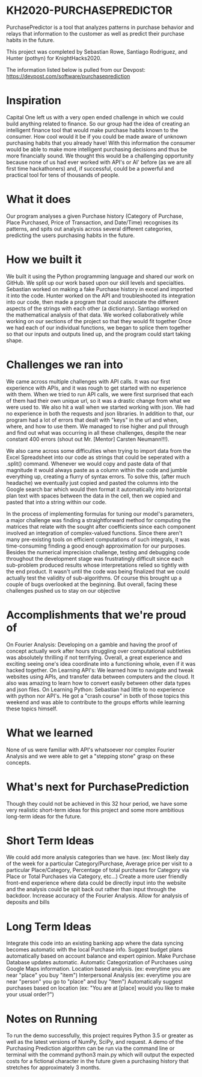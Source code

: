 # KH2020-PURCHASEPREDICTOR
PurchasePredictor is a tool that analyzes patterns in purchase behavior and relays that information to the customer as well as predict their purchase habits in the future.

This project was completed by Sebastian Rowe, Santiago Rodriguez, and Hunter (pothyn) for KnightHacks2020.

The information listed below is pulled from our Devpost: https://devpost.com/software/purchaseprediction

# Inspiration
Capital One left us with a very open ended challenge in which we could build anything related to finance. So our group had the idea of creating an intelligent finance tool that would make purchase habits known to the consumer. How cool would it be if you could be made aware of unknown purchasing habits that you already have! With this information the consumer would be able to make more intelligent purchasing decisions and thus be more financially sound. We thought this would be a challenging opportunity because none of us had ever worked with API's or AI' before (as we are all first time hackathoners) and, if successful, could be a powerful and practical tool for tens of thousands of people.

# What it does
Our program analyses a given Purchase history (Category of Purchase, Place Purchased, Price of Transaction, and Date/Time) recognises its patterns, and spits out analysis across several different categories, predicting the users purchasing habits in the future.

# How we built it
We built it using the Python programming language and shared our work on GitHub. We split up our work based upon our skill levels and specialties. Sebastian worked on making a fake Purchase history in excel and imported it into the code. Hunter worked on the API and troubleshooted its integration into our code, then made a program that could associate the different aspects of the strings with each other (a dictionary). Santiago worked on the mathematical analysis of that data. We worked collaboratively while working on our sections of the project so that they would fit together Once we had each of our individual functions, we began to splice them together so that our inputs and outputs lined up, and the program could start taking shape.

# Challenges we ran into
We came across multiple challenges with API calls. It was our first experience with APIs, and it was rough to get started with no experience with them. When we tried to run API calls, we were first surprised that each of them had their own unique url, so it was a drastic change from what we were used to. We also hit a wall when we started working with json. We had no experience in both the requests and json libraries. In addition to that, our program had a lot of errors that dealt with "keys" in the url and when, where, and how to use them. We managed to rise higher and pull through and find out what was occurring in all these challenges, despite the near constant 400 errors (shout out Mr. [Mentor] Carsten Neumann!!!).

We also came across some difficulties when trying to import data from the Excel Spreadsheet into our code as strings that could be seperated with a .split() command. Whenever we would copy and paste data of that magnitude it would always paste as a column within the code and jumble everything up, creating a flurry of syntax errors. To solve this, (after much headache) we eventually just copied and pasted the columns into the Google search bar which would then format it automatically into horizontal plan text with spaces between the data in the cell, then we copied and pasted that into a string within our code.

In the process of implementing formulas for tuning our model's parameters, a major challenge was finding a straightforward method for computing the matrices that relate with the sought after coefficients since each component involved an integration of complex-valued functions. Since there aren't many pre-existing tools on efficient computations of such integrals, it was time-consuming finding a good enough approximation for our purposes. Besides the numerical imprecision challenge, testing and debugging code throughout the development stage was frustratingly difficult since each sub-problem produced results whose interpretations relied so tightly with the end product. It wasn't until the code was being finalized that we could actually test the validity of sub-algorithms. Of course this brought up a couple of bugs overlooked at the beginning. But overall, facing these challenges pushed us to stay on our objective

# Accomplishments that we're proud of
On Fourier Analysis: Developing on a gamble and having the proof of concept actually work after hours struggling over computational subtleties was absolutely thrilling if not terrifying. Overall, a great experience and exciting seeing one's idea coordinate into a functioning whole, even if it was hacked together. On Learning API's: We learned how to navigate and tweak websites using APIs, and transfer data between computers and the cloud. It also was amazing to learn how to convert easily between other data types and json files. On Learning Python: Sebastian had little to no experience with python nor API's. He got a "crash course" in both of those topics this weekend and was able to contribute to the groups efforts while learning these topics himself.

# What we learned
None of us were familiar with API's whatsoever nor complex Fourier Analysis and we were able to get a "stepping stone" grasp on these concepts.

# What's next for PurchasePrediction
Though they could not be achieved in this 32 hour period, we have some very realistic short-term ideas for this project and some more ambitious long-term ideas for the future.

# Short Term Ideas
We could add more analysis categories than we have. (ex: Most likely day of the week for a particular Category/Purchase, Average price per visit to a particular Place/Category, Percentage of total purchases for Category via Place or Total Purchases via Category, etc...)
Create a more user friendly front-end experience where data could be directly input into the website and the analysis could be spit back out rather than input through the backdoor.
Increase accuracy of the Fourier Analysis.
Allow for analysis of deposits and bills

# Long Term Ideas
Integrate this code into an existing banking app where the data syncing becomes automatic with the local Purchase info.
Suggest budget plans automatically based on account balance and expert opinion.
Make Purchase Database updates automatic.
Automatic Categorization of Purchases using Google Maps information.
Location based analysis. (ex: everytime you are near "place" you buy "item")
Interpersonal Analysis (ex: everytime you are near "person" you go to "place" and buy "item")
Automatically suggest purchases based on location (ex: "You are at [place] would you like to make your usual order?")

# Notes on Running
To run the demo successfully, this project requires Python 3.5 or greater as well as the latest versions of NumPy, SciPy, and request. A demo of the Purchasing Prediction algorithm can be run via the command line or terminal with the command python3 main.py which will output the expected costs for a fictional character in the future given a purchasing history that stretches for approximately 3 months.
